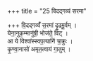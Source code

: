 +++
title = "25 विदद्गव्यं सरमा"

+++
वि॒दद्गव्यँ॑ स॒रमा॑ दृ॒ढमू॒र्वम् ।  
येना॒नुक॒म्मानु॑षी॒ भोज॑ते॒ विट् ।  
आ ये विश्वा॑स्स्वप॒त्यानि॑ च॒क्रुः ।  
कृ॒ण्वा॒नासो॑ अमृत॒त्वाय॑ गा॒तुम् ।  
